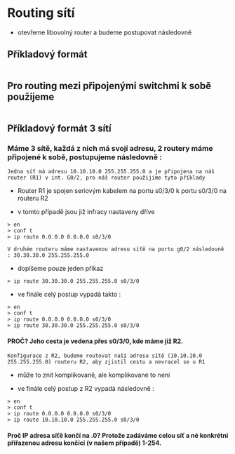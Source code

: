 # Routing sítí

- otevřeme libovolný router a budeme postupovat následovně

## Příkladový formát

```> ip route <CILOVA ADRESA> <MASKA> <NEXT_HOP>
```

## Pro routing mezi připojenými switchmi k sobě použijeme

```> ip route 0.0.0.0 0.0.0.0 s0/3/0 (= int. pro příklad, interface připojený a vedený k danému routeru / routerům)
```

## Příkladový formát 3 sítí

### Máme 3 sítě, každá z nich má svojí adresu, 2 routery máme připojené k sobě, postupujeme následovně :

`Jedna síť má adresu 10.10.10.0 255.255.255.0 a je připojena na náš router (R1) v int. G0/2, pro náš router použijime tyto příklady`

- Router R1 je spojen seriovým kabelem na portu s0/3/0 k portu s0/3/0 na routeru R2

- v tomto případě jsou již infracy nastaveny dříve
```
> en
> conf t
> ip route 0.0.0.0 0.0.0.0 s0/3/0
```

`V druhém routeru máme nastavenou adresu síťě na portu g0/2 následovně : 30.30.30.0 255.255.255.0`

- dopíšeme pouze jeden příkaz

```> ip route 30.30.30.0 255.255.255.0 s0/3/0```

- ve finále celý postup vypadá takto : 

```
> en
> conf t
> ip route 0.0.0.0 0.0.0.0 s0/3/0
> ip route 30.30.30.0 255.255.255.0 s0/3/0
```



#### PROČ? Jeho cesta je vedena přes s0/3/0, kde máme již R2.

`Konfigurace z R2, budeme routovat naší adresu sítě (10.10.10.0 255.255.255.0) routeru R2, aby zjistil cestu a nevracel se u R1`

- může to znít komplikovaně, ale komplikované to není

- ve finále celý postup z R2 vypadá následovně : 

```
> en
> conf t
> ip route 0.0.0.0 0.0.0.0 s0/3/0
> ip route 10.10.10.0 255.255.255.0 s0/3/0
```

#### Proč IP adresa síťě končí na .0? Protože zadáváme celou síť a né konkrétni přiřazenou adresu končící (v našem případě) 1-254.